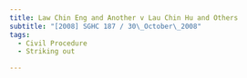 ```yaml
---
title: Law Chin Eng and Another v Lau Chin Hu and Others
subtitle: "[2008] SGHC 187 / 30\_October\_2008"
tags:
  - Civil Procedure
  - Striking out

---
```


